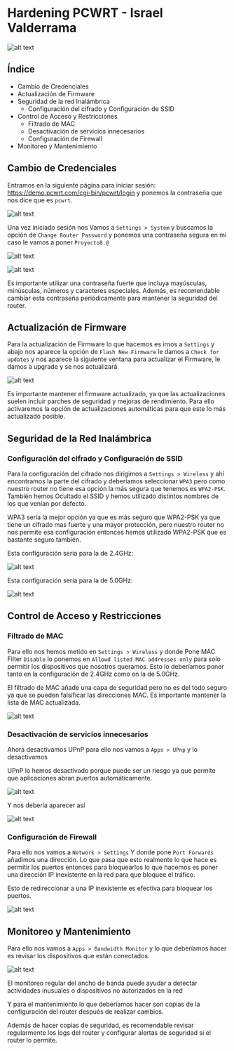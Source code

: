 # Hardening PCWRT - Israel Valderrama

![alt text](img/router.png)

## Índice

+ Cambio de Credenciales
+ Actualización de Firmware
+ Seguridad de la red Inalámbrica
  + Configuración del cifrado y Configuración de SSID
+ Control de Acceso y Restricciones
  + Filtrado de MAC
  + Desactivación de servicios innecesarios
  + Configuración de Firewall
+ Monitoreo y Mantenimiento

## Cambio de Credenciales

Entramos en la siguiente página para iniciar sesión: <https://demo.pcwrt.com/cgi-bin/pcwrt/login> y ponemos la contraseña que nos dice que es `pcwrt`.

![alt text](img/1.png)

Una vez iniciado sesión nos Vamos a `Settings > System` y buscamos la opción de `Change Router Password` y ponemos una contraseña segura en mi caso le vamos a poner `Proyecto8.@`

![alt text](img/2.png)

![alt text](img/3.png)

Es importante utilizar una contraseña fuerte que incluya mayúsculas, minúsculas, números y caracteres especiales. Además, es recomendable cambiar esta contraseña periódicamente para mantener la seguridad del router.

## Actualización de Firmware

Para la actualización de Firmware lo que hacemos es irnos a `Settings` y abajo nos aparece la opción de `Flash New Firmware` le damos a `Check for updates` y nos aparece la siguiente ventana para actualizar el Firmware, le damos a upgrade y se nos actualizará

![alt text](img/4.png)

Es importante mantener el firmware actualizado, ya que las actualizaciones suelen incluir parches de seguridad y mejoras de rendimiento. Para ello activaremos la opción de actualizaciones automáticas para que este lo más actualizado posible.

## Seguridad de la Red Inalámbrica

### Configuración del cifrado y Configuración de SSID

Para la configuración del cifrado nos dirigimos a `Settings > Wireless` y ahí encontramos la parte del cifrado y deberíamos seleccionar `WPA3` pero como nuestro router no tiene esa opción la más segura que tenemos es `WPA2-PSK`. También hemos Ocultado el SSID y hemos utilizado distintos nombres de los que venían por defecto.

WPA3 sería la mejor opción ya que es más seguro que WPA2-PSK ya que tiene un cifrado mas fuerte y una mayor protección, pero nuestro router no nos permite esa configuración entonces hemos utilizado WPA2-PSK que es bastante seguro también.

Esta configuración sería para la de 2.4GHz:

![alt text](img/5.png)

Esta configuración sería para la de 5.0GHz:

![alt text](img/6.png)

## Control de Acceso y Restricciones

### Filtrado de MAC

Para ello nos hemos metido en `Settings > Wireless` y donde Pone MAC Filter `Disable` lo ponemos en `Allowd listed MAC addresses only` para solo permitir los dispositivos que nosotros queramos. Esto lo deberíamos poner tanto en la configuración de 2.4GHz como en la de 5.0GHz.

El filtrado de MAC añade una capa de seguridad pero no es del todo seguro ya que se pueden falsificar las direcciones MAC. Es importante mantener la lista de MAC actualizada.

![alt text](img/7.png)

### Desactivación de servicios innecesarios

Ahora desactivamos UPnP para ello nos vamos a `Apps > UPnp` y lo desactivamos

UPnP lo hemos desactivado porque puede ser un riesgo ya que permite que aplicaciones abran puertos automáticamente.

![alt text](img/8.png)

Y nos debería aparecer así

![alt text](img/9.png)

### Configuración de Firewall

Para ello nos vamos a `Network > Settings` Y donde pone `Port Forwards` añadimos una dirección. Lo que pasa que esto realmente lo que hace es permitir los puertos entonces para bloquearlos lo que hacemos es poner una dirección IP inexistente en la red para que bloquee el tráfico.

Esto de redireccionar a una IP inexistente es efectiva para bloquear los puertos.

![alt text](img/10.png)

## Monitoreo y Mantenimiento

Para ello nos vamos a `Apps > Bandwidth Monitor` y lo que deberíamos hacer es revisar los dispositivos que están conectados.

![alt text](img/11.png)

El monitoreo regular del ancho de banda puede ayudar a detectar actividades inusuales o dispositivos no autorizados en la red

Y para el mantenimiento lo que deberíamos hacer son copias de la configuración del router después de realizar cambios.

Además de hacer copias de seguridad, es recomendable revisar regularmente los logs del router y configurar alertas de seguridad si el router lo permite.
